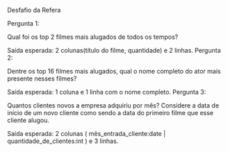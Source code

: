 Desfafio da Refera 
    
Pergunta 1:

Qual foi os top 2 filmes mais alugados de todos os tempos?

Saída esperada: 2 colunas(título do filme, quantidade) e 2 linhas.
Pergunta 2:

Dentre os top 16 filmes mais alugados, qual o nome completo do ator mais presente nesses filmes?

Saída esperada: 1 coluna e 1 linha com o nome completo.
Pergunta 3:

Quantos clientes novos a empresa adquiriu por mês? Considere a data de início de um novo cliente como sendo a data do primeiro filme que esse cliente alugou.

Saída esperada: 2 colunas ( mês_entrada_cliente:date | quantidade_de_clientes:int ) e 3 linhas.
